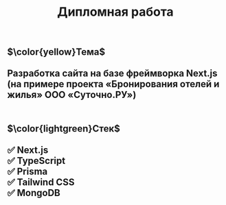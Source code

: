 <h1 align="center">Дипломная работа<br></br></h1>
<h2>$\color{yellow}Тема$<br></br>Разработка сайта на базе фреймворка Next.js (на примере проекта «Бронирования отелей и жилья» ООО «Суточно.РУ») <br></br></h2>
<h2>$\color{lightgreen}Стек$<br></br>✅ Next.js <br>✅ TypeScript <br>✅ Prisma  <br>✅ Tailwind CSS  <br>✅ MongoDB <br></br></h2>

